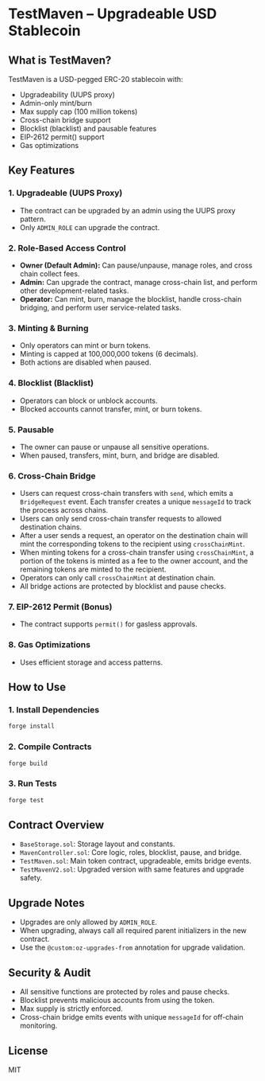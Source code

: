 
# TestMaven – Upgradeable USD Stablecoin

## What is TestMaven?
TestMaven is a USD-pegged ERC-20 stablecoin with:
- Upgradeability (UUPS proxy)
- Admin-only mint/burn
- Max supply cap (100 million tokens)
- Cross-chain bridge support
- Blocklist (blacklist) and pausable features
- EIP-2612 permit() support
- Gas optimizations

## Key Features

### 1. Upgradeable (UUPS Proxy)
- The contract can be upgraded by an admin using the UUPS proxy pattern.
- Only `ADMIN_ROLE` can upgrade the contract.

### 2. Role-Based Access Control
- **Owner (Default Admin):** Can pause/unpause, manage roles, and cross chain collect fees.
- **Admin:** Can upgrade the contract, manage cross-chain list, and perform other development-related tasks.
- **Operator:** Can mint, burn, manage the blocklist, handle cross-chain bridging, and perform user service-related tasks.

### 3. Minting & Burning
- Only operators can mint or burn tokens.
- Minting is capped at 100,000,000 tokens (6 decimals).
- Both actions are disabled when paused.

### 4. Blocklist (Blacklist)
- Operators can block or unblock accounts.
- Blocked accounts cannot transfer, mint, or burn tokens.

### 5. Pausable
- The owner can pause or unpause all sensitive operations.
- When paused, transfers, mint, burn, and bridge are disabled.

### 6. Cross-Chain Bridge
- Users can request cross-chain transfers with `send`, which emits a `BridgeRequest` event. Each transfer creates a unique `messageId` to track the process across chains.
- Users can only send cross-chain transfer requests to allowed destination chains.
- After a user sends a request, an operator on the destination chain will mint the corresponding tokens to the recipient using `crossChainMint`.
- When minting tokens for a cross-chain transfer using `crossChainMint`, a portion of the tokens is minted as a fee to the owner account, and the remaining tokens are minted to the recipient.
- Operators can only call  `crossChainMint` at destination chain.
- All bridge actions are protected by blocklist and pause checks.

### 7. EIP-2612 Permit (Bonus)
- The contract supports `permit()` for gasless approvals.

### 8. Gas Optimizations
- Uses efficient storage and access patterns.

## How to Use

### 1. Install Dependencies
```bash
forge install
```

### 2. Compile Contracts
```bash
forge build
```

### 3. Run Tests
```bash
forge test
```

## Contract Overview

- `BaseStorage.sol`: Storage layout and constants.
- `MavenController.sol`: Core logic, roles, blocklist, pause, and bridge.
- `TestMaven.sol`: Main token contract, upgradeable, emits bridge events.
- `TestMavenV2.sol`: Upgraded version with same features and upgrade safety.

## Upgrade Notes
- Upgrades are only allowed by `ADMIN_ROLE`.
- When upgrading, always call all required parent initializers in the new contract.
- Use the `@custom:oz-upgrades-from` annotation for upgrade validation.

## Security & Audit
- All sensitive functions are protected by roles and pause checks.
- Blocklist prevents malicious accounts from using the token.
- Max supply is strictly enforced.
- Cross-chain bridge emits events with unique `messageId` for off-chain monitoring.

## License
MIT
